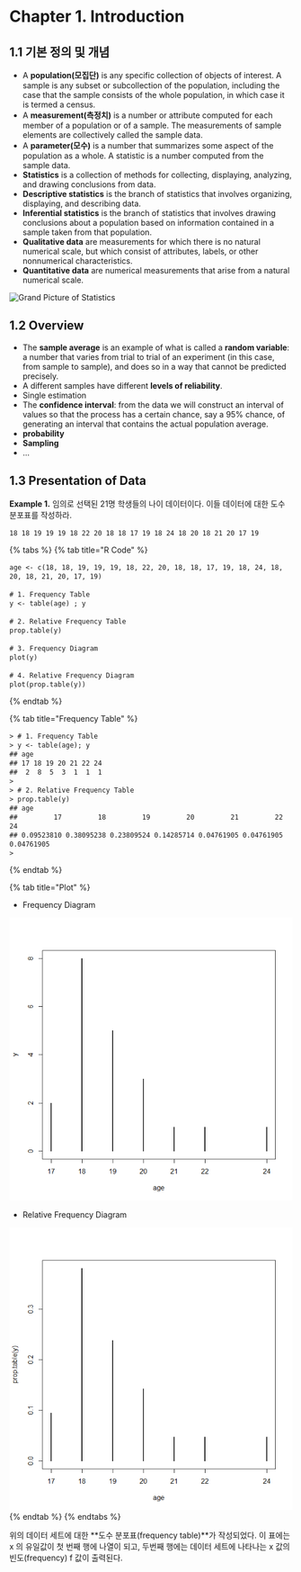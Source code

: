# Chapter 1. Introduction

## 1.1 기본 정의 및 개념

* A **population\(모집단\)** is any specific collection of objects of interest. A sample is any subset or subcollection of the population, including the case that the sample consists of the whole population, in which case it is termed a census.
* A **measurement\(측정치\)** is a number or attribute computed for each member of a population or of a sample. The measurements of sample elements are collectively called the sample data.
* A **parameter\(모수\)** is a number that summarizes some aspect of the population as a whole. A statistic is a number computed from the sample data.
* **Statistics** is a collection of methods for collecting, displaying, analyzing, and drawing conclusions from data.
* **Descriptive statistics** is the branch of statistics that involves organizing, displaying, and describing data.
* **Inferential statistics** is the branch of statistics that involves drawing conclusions about a population based on information contained in a sample taken from that population.
* **Qualitative data** are measurements for which there is no natural numerical scale, but which consist of attributes, labels, or other nonnumerical characteristics.
* **Quantitative data** are numerical measurements that arise from a natural numerical scale.

![Grand Picture of Statistics](../.gitbook/assets/20191010_130523.png)

## 1.2 Overview

* The **sample average** is an example of what is called a **random variable**: a number that varies from trial to trial of an experiment \(in this case, from sample to sample\), and does so in a way that cannot be predicted precisely.
* A different samples have different **levels of reliability**.
* Single estimation
* The **confidence interval**: from the data we will construct an interval of values so that the process has a certain chance, say a 95% chance, of generating an interval that contains the actual population average.
* **probability**
* **Sampling**
* ...

## 1.3 Presentation of Data

**Example 1.** 임의로 선택된 21명 학생들의 나이 데이터이다. 이들 데이터에 대한 도수 분포표를 작성하라.

```text
18 18 19 19 19 18 22 20 18 18 17 19 18 24 18 20 18 21 20 17 19
```

{% tabs %}
{% tab title="R Code" %}
```text
age <- c(18, 18, 19, 19, 19, 18, 22, 20, 18, 18, 17, 19, 18, 24, 18, 20, 18, 21, 20, 17, 19)

# 1. Frequency Table
y <- table(age) ; y

# 2. Relative Frequency Table
prop.table(y)

# 3. Frequency Diagram
plot(y)

# 4. Relative Frequency Diagram
plot(prop.table(y))
```
{% endtab %}

{% tab title="Frequency Table" %}
```text
> # 1. Frequency Table
> y <- table(age); y
## age
## 17 18 19 20 21 22 24 
##  2  8  5  3  1  1  1 
>
> # 2. Relative Frequency Table
> prop.table(y)
## age
##         17         18         19         20         21         22         24 
## 0.09523810 0.38095238 0.23809524 0.14285714 0.04761905 0.04761905 0.04761905 
> 
```
{% endtab %}

{% tab title="Plot" %}
* Frequency Diagram

![](../.gitbook/assets/image%20%28177%29.png)

* Relative Frequency Diagram

![](../.gitbook/assets/image%20%2822%29.png)
{% endtab %}
{% endtabs %}

위의 데이터 세트에 대한 **도수 분포표\(frequency table\)**가 작성되었다. 이 표에는 x 의 유일값이 첫 번째 행에 나열이 되고, 두번째 행에는 데이터 세트에 나타나는 x 값의 빈도\(frequency\) f 값이 출력된다.

